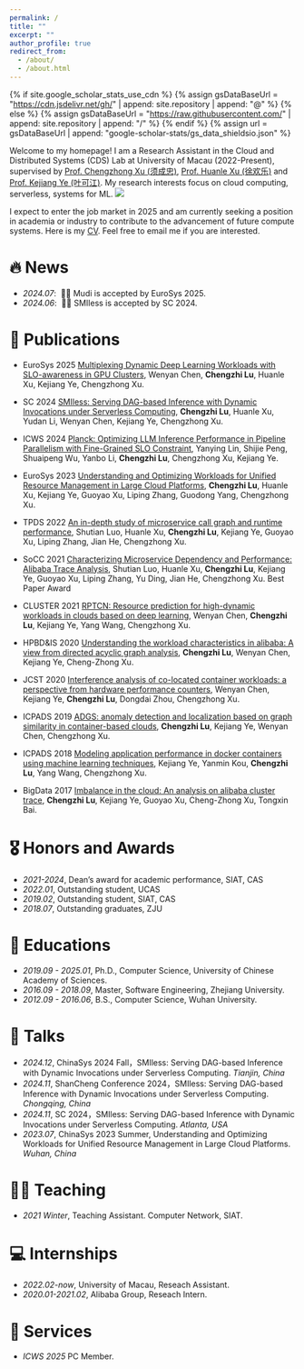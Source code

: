 ```yaml
---
permalink: /
title: ""
excerpt: ""
author_profile: true
redirect_from: 
  - /about/
  - /about.html
---
```


{% if site.google_scholar_stats_use_cdn %}
{% assign gsDataBaseUrl = "https://cdn.jsdelivr.net/gh/" | append: site.repository | append: "@" %}
{% else %}
{% assign gsDataBaseUrl = "https://raw.githubusercontent.com/" | append: site.repository | append: "/" %}
{% endif %}
{% assign url = gsDataBaseUrl | append: "google-scholar-stats/gs_data_shieldsio.json" %}

<span class='anchor' id='about-me'></span>

Welcome to my homepage! I am a Research Assistant in the Cloud and Distributed Systems (CDS) Lab at University of Macau (2022-Present), supervised by <span style="text-decoration: underline;">[Prof. Chengzhong Xu (须成忠)](https://www.fst.um.edu.mo/personal/czxu/)</span>,  <span style="text-decoration: underline;">[Prof. Huanle Xu (徐欢乐)](https://www.fst.um.edu.mo/personal/huanlexu/)</span> and <span style="text-decoration: underline;">[Prof. Kejiang Ye (叶可江)](https://people.ucas.edu.cn/~kejiang?language=en)</span>. My research interests focus on cloud computing, serverless, systems for ML. <a href='https://scholar.google.com/citations?user=XRi4i9kAAAAJ'><img src="https://img.shields.io/endpoint?url={{ url | url_encode }}&logo=Google%20Scholar&labelColor=f6f6f6&color=9cf&style=flat&label=citations"></a>

I expect to enter the job market in 2025 and am currently seeking a position in academia or industry to contribute to the advancement of future compute systems. Here is my <a href="pdfs/CV_eng_lucz.pdf">CV</a>. Feel free to email me if you are interested.

<!-- My research interest includes neural machine translation and computer vision. I have published more than 100 papers at the top international AI conferences with total <a href='https://scholar.google.com/citations?user=DhtAFkwAAAAJ'>google scholar citations <strong><span id='total_cit'>260000+</span></strong></a> (You can also use google scholar badge <a href='https://scholar.google.com/citations?user=DhtAFkwAAAAJ'><img src="https://img.shields.io/endpoint?url={{ url | url_encode }}&logo=Google%20Scholar&labelColor=f6f6f6&color=9cf&style=flat&label=citations"></a>). -->


# 🔥 News
- *2024.07*: &nbsp;🎉🎉 Mudi is accepted by EuroSys 2025. 
- *2024.06*: &nbsp;🎉🎉 SMIless is accepted by SC 2024. 

# 📝 Publications 

<!-- <div class='paper-box'><div class='paper-box-image'><div><div class="badge">EuroSys 2025</div><img src='images/mudi.png' alt="sym" width="100%"></div></div>
<div class='paper-box-text' markdown="1">

[Multiplexing Dynamic Deep Learning Workloads with SLO-awareness in GPU Clusters](https://openaccess.thecvf.com/content_cvpr_2016/papers/He_Deep_Residual_Learning_CVPR_2016_paper.pdf)

**Wenyan Chen**, Chengzhi Lu, Huanle Xu, Kejiang Ye, Chengzhong Xu.

[**Project**](https://scholar.google.com/citations?view_op=view_citation&hl=zh-CN&user=DhtAFkwAAAAJ&citation_for_view=DhtAFkwAAAAJ:ALROH1vI_8AC) <strong><span class='show_paper_citations' data='DhtAFkwAAAAJ:ALROH1vI_8AC'></span></strong>
- Lorem ipsum dolor sit amet, consectetur adipiscing elit. Vivamus ornare aliquet ipsum, ac tempus justo dapibus sit amet. 
</div>
</div> -->

- <span class="conf_title_badge">EuroSys 2025</span> <a href="pdfs/mudi.pdf">Multiplexing Dynamic Deep Learning Workloads with SLO-awareness in GPU Clusters</a>, Wenyan Chen, **Chengzhi Lu**, Huanle Xu, Kejiang Ye, Chengzhong Xu. 

- <span class="conf_title_badge">SC 2024</span> [SMIless: Serving DAG-based Inference with Dynamic Invocations under Serverless Computing](https://dl.acm.org/doi/pdf/10.1109/SC41406.2024.00044), **Chengzhi Lu**, Huanle Xu, Yudan Li, Wenyan Chen, Kejiang Ye, Chengzhong Xu. <strong><span class='show_paper_citations' data='WKFOF1cAAAAJ:ufrVoPGSRksC'></span></strong>

- <span class="conf_title_badge">ICWS 2024</span> [Planck: Optimizing LLM Inference Performance in Pipeline Parallelism with Fine-Grained SLO Constraint](https://ieeexplore.ieee.org/stamp/stamp.jsp?tp=&arnumber=10707384), Yanying Lin, Shijie Peng, Shuaipeng Wu, Yanbo Li, **Chengzhi Lu**, Chengzhong Xu, Kejiang Ye. <span class='show_paper_citations' data='XRi4i9kAAAAJ:HDshCWvjkbEC'></span>

- <span class="conf_title_badge">EuroSys 2023</span> [Understanding and Optimizing Workloads for Unified Resource Management in Large Cloud Platforms](https://dl.acm.org/doi/pdf/10.1145/3552326.3587437), **Chengzhi Lu**, Huanle Xu, Kejiang Ye, Guoyao Xu, Liping Zhang, Guodong Yang, Chengzhong Xu. <span class='show_paper_citations' data='XRi4i9kAAAAJ:Se3iqnhoufwC'></span>

- <span class="conf_title_badge">TPDS 2022</span> [An in-depth study of microservice call graph and runtime performance](https://ieeexplore.ieee.org/abstract/document/9774016), Shutian Luo, Huanle Xu, **Chengzhi Lu**, Kejiang Ye, Guoyao Xu, Liping Zhang, Jian He, Chengzhong Xu. <span class='show_paper_citations' data='XRi4i9kAAAAJ:W7OEmFMy1HYC'></span>

- <span class="conf_title_badge">SoCC 2021</span> [Characterizing Microservice Dependency and Performance: Alibaba Trace Analysis](https://dl.acm.org/doi/10.1145/3472883.3487003), Shutian Luo, Huanle Xu, **Chengzhi Lu**, Kejiang Ye, Guoyao Xu, Liping Zhang, Yu Ding, Jian He, Chengzhong Xu. <span class="best_paper_badge">Best Paper Award</span> <span class='show_paper_citations' data='XRi4i9kAAAAJ:LkGwnXOMwfcC'></span>

- <span class="conf_title_badge">CLUSTER 2021</span> [RPTCN: Resource prediction for high-dynamic workloads in clouds based on deep learning](https://ieeexplore.ieee.org/stamp/stamp.jsp?tp=&arnumber=9556034), Wenyan Chen, **Chengzhi Lu**, Kejiang Ye, Yang Wang, Chengzhong Xu. <span class='show_paper_citations' data='WKFOF1cAAAAJ:Tyk-4Ss8FVUC'></span> 

- <span class="conf_title_badge">HPBD&IS 2020</span> [Understanding the workload characteristics in alibaba: A view from directed acyclic graph analysis](https://ieeexplore.ieee.org/abstract/document/9130578/), **Chengzhi Lu**, Wenyan Chen, Kejiang Ye, Cheng-Zhong Xu. <span class='show_paper_citations' data='XRi4i9kAAAAJ:Y0pCki6q_DkC'></span> 

- <span class="conf_title_badge">JCST 2020</span> [Interference analysis of co-located container workloads: a perspective from hardware performance counters](https://link.springer.com/article/10.1007/s11390-020-9707-y), Wenyan Chen, Kejiang Ye, **Chengzhi Lu**, Dongdai Zhou, Chengzhong Xu. <span class='show_paper_citations' data='XRi4i9kAAAAJ:YsMSGLbcyi4C'></span> 

- <span class="conf_title_badge">ICPADS 2019</span> [ADGS: anomaly detection and localization based on graph similarity in container-based clouds](https://ieeexplore.ieee.org/stamp/stamp.jsp?tp=&arnumber=8975844), **Chengzhi Lu**, Kejiang Ye, Wenyan Chen, Chengzhong Xu. <span class='show_paper_citations' data='WKFOF1cAAAAJ:d1gkVwhDpl0C'></span> 

- <span class="conf_title_badge">ICPADS 2018</span> [Modeling application performance in docker containers using machine learning techniques](https://ieeexplore.ieee.org/abstract/document/8644581/), Kejiang Ye, Yanmin Kou, **Chengzhi Lu**, Yang Wang, Chengzhong Xu. <span class='show_paper_citations' data='XRi4i9kAAAAJ:_FxGoFyzp5QC'></span> 

- <span class="conf_title_badge">BigData 2017</span> [Imbalance in the cloud: An analysis on alibaba cluster trace](https://ieeexplore.ieee.org/abstract/document/8258257/), **Chengzhi Lu**, Kejiang Ye, Guoyao Xu, Cheng-Zhong Xu, Tongxin Bai. 
<!-- <a href='https://scholar.google.com/citations?view_op=view_citation&hl=zh-CN&user=XRi4i9kAAAAJ&citation_for_view=XRi4i9kAAAAJ:WF5omc3nYNoC'><img src="https://img.shields.io/endpoint?url={{ url | url_encode }}&logo=Google%20Scholar&labelColor=f6f6f6&color=9cf&style=flat&label=citations"></a>  -->
<!-- <strong><span class='show_paper_citations' data='XRi4i9kAAAAJ:WF5omc3nYNoC'></span></strong> -->

# 🎖 Honors and Awards
- *2021-2024*, Dean’s award for academic performance, SIAT, CAS
- *2022.01*, Outstanding student, UCAS
- *2019.02*, Outstanding student, SIAT, CAS
- *2018.07*, Outstanding graduates, ZJU

# 📖 Educations
- *2019.09 - 2025.01*, Ph.D., Computer Science, University of Chinese Academy of Sciences.
- *2016.09 - 2018.09*, Master, Software Engineering, Zhejiang University.
- *2012.09 - 2016.06*, B.S., Computer Science, Wuhan University. 

# 💬 Talks
- *2024.12*, ChinaSys 2024 Fall，SMIless: Serving DAG-based Inference with Dynamic Invocations under Serverless Computing. *Tianjin, China*  
- *2024.11*, ShanCheng Conference 2024，SMIless: Serving DAG-based Inference with Dynamic Invocations under Serverless Computing. *Chongqing, China*
- *2024.11*, SC 2024，SMIless: Serving DAG-based Inference with Dynamic Invocations under Serverless Computing. *Atlanta, USA*
- *2023.07*, ChinaSys 2023 Summer, Understanding and Optimizing Workloads for Unified Resource Management in Large Cloud Platforms. *Wuhan, China*

# 🧑‍🎨 Teaching
- *2021 Winter*, Teaching Assistant. Computer Network, SIAT.

# 💻 Internships
- *2022.02-now*, University of Macau, Reseach Assistant.
- *2020.01-2021.02*, Alibaba Group, Reseach Intern.

# 💼 Services
- *ICWS 2025* PC Member.